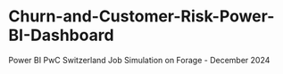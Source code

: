 # Churn-and-Customer-Risk-Power-BI-Dashboard
Power BI PwC Switzerland Job Simulation on Forage - December 2024
